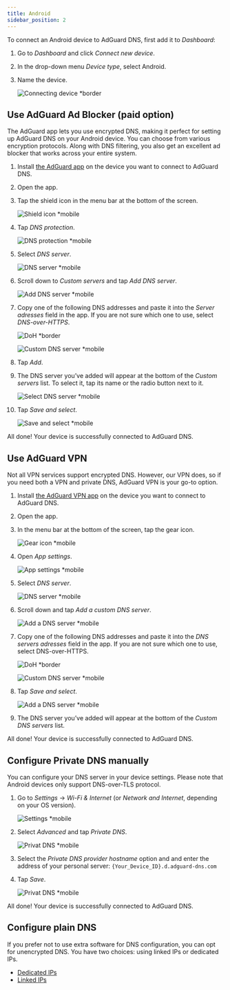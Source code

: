 ```yaml
---
title: Android
sidebar_position: 2
---
```


To connect an Android device to AdGuard DNS, first add it to *Dashboard*:

1. Go to *Dashboard* and click *Connect new device*.
1. In the drop-down menu *Device type*, select Android.
1. Name the device.

    ![Connecting device *border](https://cdn.adtidy.org/content/kb/dns/private/new_dns/connect/android_ab/choose_android.png)

## Use AdGuard Ad Blocker (paid option)

The AdGuard app lets you use encrypted DNS, making it perfect for setting up AdGuard DNS on your Android device. You can choose from various encryption protocols. Along with DNS filtering, you also get an excellent ad blocker that works across your entire system.

1. Install [the AdGuard app](https://adguard.com/adguard-android/overview.html) on the device you want to connect to AdGuard DNS.
1. Open the app.
1. Tap the shield icon in the menu bar at the bottom of the screen.

    ![Shield icon *mobile](https://cdn.adtidy.org/content/kb/dns/private/new_dns/connect/android_ab/android_step3.png)

1. Tap *DNS protection*.

    ![DNS protection *mobile](https://cdn.adtidy.org/content/kb/dns/private/new_dns/connect/android_ab/android_step4.png)

1. Select *DNS server*.

    ![DNS server *mobile](https://cdn.adtidy.org/content/kb/dns/private/new_dns/connect/android_ab/android_step5.png)

1. Scroll down to *Custom servers* and tap *Add DNS server*.

    ![Add DNS server *mobile](https://cdn.adtidy.org/content/kb/dns/private/new_dns/connect/android_ab/android_step6.png)

1. Copy one of the following DNS addresses and paste it into the *Server adresses* field in the app. If you are not sure which one to use, select *DNS-over-HTTPS*.

    ![DoH *border](https://cdn.adtidy.org/content/kb/dns/private/new_dns/connect/android_ab/android_step7_1.png)

    ![Custom DNS server *mobile](https://cdn.adtidy.org/content/kb/dns/private/new_dns/connect/android_ab/android_step7_2.png)

1. Tap *Add*.
1. The DNS server you’ve added will appear at the bottom of the *Custom servers* list. To select it, tap its name or the radio button next to it.

    ![Select DNS server *mobile](https://cdn.adtidy.org/content/kb/dns/private/new_dns/connect/android_ab/android_step_9.png)

1. Tap *Save and select*.

    ![Save and select *mobile](https://cdn.adtidy.org/content/kb/dns/private/new_dns/connect/android_ab/android_step10.png)

All done! Your device is successfully connected to AdGuard DNS.

## Use AdGuard VPN

Not all VPN services support encrypted DNS. However, our VPN does, so if you need both a VPN and private DNS, AdGuard VPN is your go-to option.

1. Install [the AdGuard VPN app](https://adguard-vpn.com/android/overview.html) on the device you want to connect to AdGuard DNS.
1. Open the app.
1. In the menu bar at the bottom of the screen, tap the gear icon.

    ![Gear icon *mobile](https://cdn.adtidy.org/content/kb/dns/private/new_dns/connect/android_vpn/android_step3.png)

1. Open *App settings*.

    ![App settings *mobile](https://cdn.adtidy.org/content/kb/dns/private/new_dns/connect/android_vpn/android_step4.png)

1. Select *DNS server*.

    ![DNS server *mobile](https://cdn.adtidy.org/content/kb/dns/private/new_dns/connect/android_vpn/android_step5.png)

1. Scroll down and tap *Add a custom DNS server*.

    ![Add a DNS server *mobile](https://cdn.adtidy.org/content/kb/dns/private/new_dns/connect/android_vpn/android_step6.png)

1. Copy one of the following DNS addresses and paste it into the *DNS servers adresses* field in the app. If you are not sure which one to use, select DNS-over-HTTPS.

    ![DoH *border](https://cdn.adtidy.org/content/kb/dns/private/new_dns/connect/android_vpn/android_step7_1.png)

    ![Custom DNS server *mobile](https://cdn.adtidy.org/content/kb/dns/private/new_dns/connect/android_vpn/android_step7_2.png)

1. Tap *Save and select*.

    ![Add a DNS server *mobile](https://cdn.adtidy.org/content/kb/dns/private/new_dns/connect/android_vpn/android_step8.png)

1. The DNS server you’ve added will appear at the bottom of the *Custom DNS servers* list.

All done! Your device is successfully connected to AdGuard DNS.

## Configure Private DNS manually

You can configure your DNS server in your device settings. Please note that Android devices only support DNS-over-TLS protocol.

1. Go to *Settings* → *Wi-Fi & Internet* (or *Network and Internet*, depending on your OS version).

    ![Settings *mobile](https://cdn.adtidy.org/content/kb/dns/private/new_dns/connect/android_manual/manual_step1.png)

1. Select *Advanced* and tap *Private DNS*.

    ![Privat DNS *mobile](https://cdn.adtidy.org/content/kb/dns/private/new_dns/connect/android_manual/manual_step2.png)

1. Select the *Private DNS provider hostname* option and and enter the address of your personal server: `{Your_Device_ID}.d.adguard-dns.com`
1. Tap *Save*.

    ![Privat DNS *mobile](https://cdn.adtidy.org/content/kb/dns/private/new_dns/connect/android_manual/manual_step4.png)

All done! Your device is successfully connected to AdGuard DNS.

## Configure plain DNS

If you prefer not to use extra software for DNS configuration, you can opt for unencrypted DNS. You have two choices: using linked IPs or dedicated IPs.

- [Dedicated IPs](/private-dns/connect-devices/other-options/dedicated-ip.md)
- [Linked IPs](/private-dns/connect-devices/other-options/linked-ip.md)
